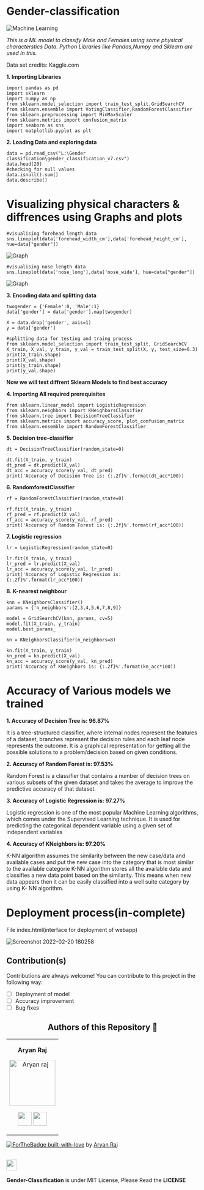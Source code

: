 # Gender-classification
![Machine Learning](https://user-images.githubusercontent.com/75358720/149663749-1cd54223-c0cc-498b-8b7b-eaf41f3df127.png)


*This is a ML model to classify Male and Females using some physical characterstics Data.*
*Python Libraries like Pandas,Numpy and Sklearn are used In this.*

Data set credits: Kaggle.com

**1. Importing Libraries**

```
import pandas as pd
import sklearn
import numpy as np
from sklearn.model_selection import train_test_split,GridSearchCV
from sklearn.ensemble import VotingClassifier,RandomForestClassifier
from sklearn.preprocessing import MinMaxScaler
from sklearn.metrics import confusion_matrix
import seaborn as sns
import matplotlib.pyplot as plt

```
**2. Loading Data and exploring data**
```
data = pd.read_csv("L:\Gender classification\gender_classification_v7.csv")
data.head(20)
#checking for null values
data.isnull().sum()
data.describe()
```
# Visualizing physical characters & diffrences using Graphs and plots

```
#visualising forehead length data
sns.lineplot(data['forehead_width_cm'],data['forehead_height_cm'], hue=data["gender"])
```
![Graph](https://github.com/aryanraj2713/Gender-classification/blob/main/Img1.png)

```
#visualising nose length data
sns.lineplot(data['nose_long'],data['nose_wide'], hue=data["gender"])
```
![Graph](https://github.com/aryanraj2713/Gender-classification/blob/main/download.png)

**3. Encoding data and splitting data**
```
twogender = {'Female':0, 'Male':1}
data['gender'] = data['gender'].map(twogender)

X = data.drop('gender', axis=1)
y = data['gender']

#splitting data for testing and traing process
from sklearn.model_selection import train_test_split, GridSearchCV
X_train, X_val, y_train, y_val = train_test_split(X, y, test_size=0.3)
print(X_train.shape)
print(X_val.shape)
print(y_train.shape)
print(y_val.shape)
```
**Now we will test diffrent Sklearn Models to find best accuracy**

**4. Importing All required prerequisites**

```
from sklearn.linear_model import LogisticRegression
from sklearn.neighbors import KNeighborsClassifier
from sklearn.tree import DecisionTreeClassifier
from sklearn.metrics import accuracy_score, plot_confusion_matrix
from sklearn.ensemble import RandomForestClassifier
```
**5. Decision tree-classifier**
```
dt = DecisionTreeClassifier(random_state=0)

dt.fit(X_train, y_train)
dt_pred = dt.predict(X_val)
dt_acc = accuracy_score(y_val, dt_pred)
print('Accuracy of Decision Tree is: {:.2f}%'.format(dt_acc*100))
```
**6. RandomforestClassifier**
```
rf = RandomForestClassifier(random_state=0)

rf.fit(X_train, y_train)
rf_pred = rf.predict(X_val)
rf_acc = accuracy_score(y_val, rf_pred)
print('Accuracy of Random Forest is: {:.2f}%'.format(rf_acc*100))
```
**7. Logistic regression**
```
lr = LogisticRegression(random_state=0)

lr.fit(X_train, y_train)
lr_pred = lr.predict(X_val)
lr_acc = accuracy_score(y_val, lr_pred)
print('Accuracy of Logistic Regression is: {:.2f}%'.format(lr_acc*100))
```
**8. K-nearest neighbour**
```
knn = KNeighborsClassifier()
params = {'n_neighbors':[2,3,4,5,6,7,8,9]}

model = GridSearchCV(knn, params, cv=5)
model.fit(X_train, y_train)
model.best_params_

kn = KNeighborsClassifier(n_neighbors=8)

kn.fit(X_train, y_train)
kn_pred = kn.predict(X_val)
kn_acc = accuracy_score(y_val, kn_pred)
print('Accuracy of KNeighbors is: {:.2f}%'.format(kn_acc*100))
```
# Accuracy of Various models we trained

**1. Accuracy of Decision Tree is: 96.87%**

It is a tree-structured classifier, where internal nodes represent the features of a dataset, branches represent the decision rules and each leaf node represents the outcome.
It is a graphical representation for getting all the possible solutions to a problem/decision based on given conditions.

**2. Accuracy of Random Forest is: 97.53%**

Random Forest is a classifier that contains a number of decision trees on various subsets of the given dataset and takes the average to improve the predictive accuracy of that dataset.

**3. Accuracy of Logistic Regression is: 97.27%**

Logistic regression is one of the most popular Machine Learning algorithms, which comes under the Supervised Learning technique. It is used for predicting the categorical dependent variable using a given set of independent variables

**4. Accuracy of KNeighbors is: 97.20%**

K-NN algorithm assumes the similarity between the new case/data and available cases and put the new case into the category that is most similar to the available categorie
K-NN algorithm stores all the available data and classifies a new data point based on the similarity. This means when new data appears then it can be easily classified into a well suite category by using K- NN algorithm.

# Deployment process(in-complete)

File index.html(interface for deployment of webapp)



![Screenshot 2022-02-20 180258](https://user-images.githubusercontent.com/75358720/154842687-644b86c0-e04b-4de8-be9a-5419ac1e42fa.jpg)






## Contribution(s)

Contributions are always welcome! You can contribute to this project in the following way:
- [ ] Deployment of model
- [ ] Accuracy improvement
- [ ] Bug fixes

<div align="center"><h2><strong>Authors of this Repository 🤝</strong></h2></div>

<table align="center">
<tr align="center">
<td>

**Aryan Raj**

<p align="center">
<img src = "https://media-exp1.licdn.com/dms/image/C4D03AQEvTogVnAnOvQ/profile-displayphoto-shrink_400_400/0/1630781238410?e=1651708800&v=beta&t=65-rLRpsU0Xt_10KvVYcv1EMyXFFMyuiuy9Sk_u9rhs"  height="120" alt="Aryan raj">
</p>
<p align="center">
<a href = "https://github.com/aryanraj2713"><img src = "http://www.iconninja.com/files/241/825/211/round-collaboration-social-github-code-circle-network-icon.svg" width="36" height = "36"/></a>
<a href = "https://www.linkedin.com/in/aryan-raj-3a68b39a/">
<img src = "http://www.iconninja.com/files/863/607/751/network-linkedin-social-connection-circular-circle-media-icon.svg" width="36" height="36"/>
</a>
</p>
</td>





</table>





[![ForTheBadge built-with-love](http://ForTheBadge.com/images/badges/built-with-love.svg)](https://GitHub.com/Naereen/) by [Aryan Raj](https://www.linkedin.com/in/aryan-raj-3a68b39a/)
 <div align="left">
 <p>
 <br>
   <img src="https://img.shields.io/badge/License-MIT-yellow.svg?logo=Microsoft%20Word&style=for-the-badge" height="28"/><br>
   <br><strong>Gender-Classification</strong> is under MIT License, Please Read the <strong>LICENSE</strong>
  <p>
 </div>
 <br>
